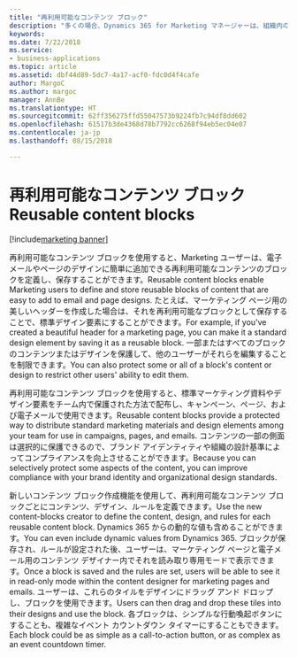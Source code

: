 ```yaml
---
title: "再利用可能なコンテンツ ブロック"
description: "多くの場合、Dynamics 365 for Marketing マネージャーは、組織内のマーケティング コンテンツの作成フローと編集機能を制御することを希望します。"
keywords: 
ms.date: 7/22/2018
ms.service:
- business-applications
ms.topic: article
ms.assetid: dbf44d89-5dc7-4a17-acf0-fdc0d4f4cafe
author: MargoC
ms.author: margoc
manager: AnnBe
ms.translationtype: HT
ms.sourcegitcommit: 62ff356275ffd55047573b9224fb7c94df8dd602
ms.openlocfilehash: 61517b3de4368d78b7792cc6268f94eb5ec04e07
ms.contentlocale: ja-jp
ms.lasthandoff: 08/15/2018

---
```


# <a name="reusable-content-blocks"></a><span data-ttu-id="44244-103">再利用可能なコンテンツ ブロック</span><span class="sxs-lookup"><span data-stu-id="44244-103">Reusable content blocks</span></span>

[!include[marketing banner](../../includes/marketing.md)]



<span data-ttu-id="44244-104">再利用可能なコンテンツ ブロックを使用すると、Marketing ユーザーは、電子メールやページのデザインに簡単に追加できる再利用可能なコンテンツのブロックを定義し、保存することができます。</span><span class="sxs-lookup"><span data-stu-id="44244-104">Reusable content blocks enable Marketing users to define and store reusable blocks of content that are easy to add to email and page designs.</span></span> <span data-ttu-id="44244-105">たとえば、マーケティング ページ用の美しいヘッダーを作成した場合は、それを再利用可能なブロックとして保存することで、標準デザイン要素にすることができます。</span><span class="sxs-lookup"><span data-stu-id="44244-105">For example, if you've created a beautiful header for a marketing page, you can make it a standard design element by saving it as a reusable block.</span></span> <span data-ttu-id="44244-106">一部またはすべてのブロックのコンテンツまたはデザインを保護して、他のユーザーがそれらを編集することを制限できます。</span><span class="sxs-lookup"><span data-stu-id="44244-106">You can also protect some or all of a block's content or design to restrict other users' ability to edit them.</span></span> 

<span data-ttu-id="44244-107">再利用可能なコンテンツ ブロックを使用すると、標準マーケティング資料やデザイン要素をチーム内で保護された方法で配布し、キャンペーン、ページ、および電子メールで使用できます。</span><span class="sxs-lookup"><span data-stu-id="44244-107">Reusable content blocks provide a protected way to distribute standard marketing materials and design elements among your team for use in campaigns, pages, and emails.</span></span> <span data-ttu-id="44244-108">コンテンツの一部の側面は選択的に保護できるので、ブランド アイデンティティや組織の設計基準によってコンプライアンスを向上させることができます。</span><span class="sxs-lookup"><span data-stu-id="44244-108">Because you can selectively protect some aspects of the content, you can improve compliance with your brand identity and organizational design standards.</span></span>

<span data-ttu-id="44244-109">新しいコンテンツ ブロック作成機能を使用して、再利用可能なコンテンツ ブロックごとにコンテンツ、デザイン、ルールを定義できます。</span><span class="sxs-lookup"><span data-stu-id="44244-109">Use the new content-blocks creator to define the content, design, and rules for each reusable content block.</span></span> <span data-ttu-id="44244-110">Dynamics 365 からの動的な値も含めることができます。</span><span class="sxs-lookup"><span data-stu-id="44244-110">You can even include dynamic values from Dynamics 365.</span></span> <span data-ttu-id="44244-111">ブロックが保存され、ルールが設定された後、ユーザーは、マーケティング ページと電子メール用のコンテンツ デザイナー内でそれを読み取り専用モードで表示できます。</span><span class="sxs-lookup"><span data-stu-id="44244-111">Once a block is saved and the rules are set, users will be able to see it in read-only mode within the content designer for marketing pages and emails.</span></span> <span data-ttu-id="44244-112">ユーザーは、これらのタイルをデザインにドラッグ アンド ドロップし、ブロックを使用できます。</span><span class="sxs-lookup"><span data-stu-id="44244-112">Users can then drag and drop these tiles into their designs and use the block.</span></span> <span data-ttu-id="44244-113">各ブロックは、シンプルな行動喚起ボタンにすることも、複雑なイベント カウントダウン タイマーにすることもできます。</span><span class="sxs-lookup"><span data-stu-id="44244-113">Each block could be as simple as a call-to-action button, or as complex as an event countdown timer.</span></span>  

<!--
### Who uses this feature
Marketers, marketing managers, and content designers
### Setup required
Administrators can easily set up and configure the feature in the app settings.
-->

